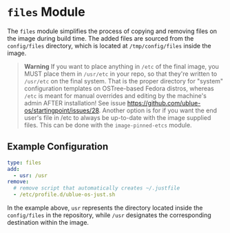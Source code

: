 # `files` Module

The `files` module simplifies the process of copying and removing files on the image during build time. The added files are sourced from the `config/files` directory, which is located at `/tmp/config/files` inside the image.

> **Warning**
> If you want to place anything in `/etc` of the final image, you MUST place them in `/usr/etc` in your repo, so that they're written to `/usr/etc` on the final system. That is the proper directory for "system" configuration templates on OSTree-based Fedora distros, whereas `/etc` is meant for manual overrides and editing by the machine's admin AFTER installation! See issue https://github.com/ublue-os/startingpoint/issues/28.
> Another option is for if you want the end user's file in /etc to always be up-to-date with the image supplied files. This can be done with the `image-pinned-etcs` module.

## Example Configuration

```yaml
type: files
add:
  - usr: /usr
remove:
  # remove script that automatically creates ~/.justfile
  - /etc/profile.d/ublue-os-just.sh
```

In the example above, `usr` represents the directory located inside the `config/files` in the repository, while `/usr` designates the corresponding destination within the image.
